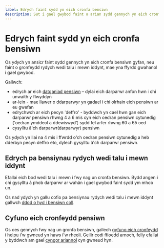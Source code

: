 ```yaml
---
label: Edrych faint sydd yn eich cronfa bensiwn
description: Sut i gael gwybod faint o arian sydd gennych yn eich cronfa bensiwn gyfan, a faint o gronfeydd rydych wedi talu i mewn iddynt.
---
```


# Edrych faint sydd yn eich cronfa bensiwn

Os ydych yn ansicr faint sydd gennych yn eich cronfa bensiwn gyfan, neu faint o gronfeydd rydych wedi talu i mewn iddynt, mae yna ffyrdd gwahanol i gael gwybod.

Gallwch:

- edrych ar eich [datganiad pensiwn](/pension-statements) – dylai eich darparwr anfon hwn i chi unwaith y flwyddyn
- ar-lein - mae llawer o ddarparwyr yn gadael i chi olrhain eich pensiwn ar eu gwefan
- edrychwch ar eich pecyn 'deffro' - byddwch yn cael hwn gan eich darparwr pensiwn rhwng 4 a 6 mis cyn eich oedran pensiwn cytunedig ('oedran ymddeol a ddewiswyd') sydd fel arfer rhwng 60 a 65 oed
- cysylltu â'ch darparwr(darparwyr) pensiwn

Os ydych yn llai na 4 mis i ffwrdd o'ch oedran pensiwn cytunedig a heb dderbyn pecyn deffro eto, dylech gysylltu â'ch darparwr pensiwn.

## Edrych pa bensiynau rydych wedi talu i mewn iddynt
Efallai eich bod wedi talu i mewn i fwy nag un cronfa bensiwn. Bydd angen i chi gysylltu â phob darparwr ar wahân i gael gwybod faint sydd ym mhob un.

Os nad ydych yn gallu cofio pa bensiynau rydych wedi talu i mewn iddynt gallwch [ddod o hyd i bensiwn coll]( https://www.gov.uk/dod-o-hyd-i-fanylion-cyswllt-pensiwn).

## Cyfuno eich cronfeydd pensiwn

Os oes gennych fwy nag un gronfa bensiwn, gallech [gyfuno eich cronfeydd](/transfer-pension#combine-different-pension-pots) i helpu i'w gwneud yn haws i'w rheoli. Gellir codi ffioedd arnoch, felly efallai y byddwch am gael [cyngor ariannol](/financial-advice) cyn gwneud hyn.
